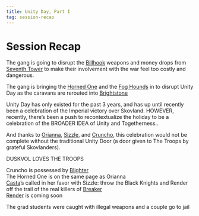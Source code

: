 ```yaml
---
title: Unity Day, Part I
tag: session-recap
---
```


# Session Recap

The gang is going to disrupt the [Billhook](/wiki/the-billhooks) weapons and money drops from [Seventh Tower](/wiki/seventh-tower-consortium) to make their involvement with the war feel too costly and dangerous.

The gang is bringing the [Horned One](/wiki/npcs#the-horned-one) and the [Fog Hounds](/wiki/factions#fog-hounds) in to disrupt Unity Day as the caravans are rerouted into [Brightstone](/wiki/brightstone)

Unity Day has only existed for the past 3 years, and has up until recently been a celebration of the Imperial victory over Skovland. HOWEVER, recently, there’s been a push to recontextualize the holiday to be a celebration of the BROADER IDEA of Unity and Togetherness..

And thanks to [Orianna](/wiki/affect), [Sizzle](/wiki/sizzle), and [Cruncho](/wiki/cruncho), this celebration would not be complete without the traditional Unity Door (a door given to The Troops by grateful Skovlanders).

DUSKVOL LOVES THE TROOPS

Cruncho is possessed by [Blighter](/wiki/npcs#blighter)   
The Horned One is on the same page as Orianna   
[Casta](/wiki/npcs#casta)’s called in her favor with Sizzle: throw the Black Knights and Render off the trail of the real killers of [Breaker](/wiki/npcs#setarra)   
[Render](/wiki/npcs#render) is coming soon   

The grad students were caught with illegal weapons and a couple go to jail